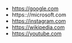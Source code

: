 - https://google.com
- https:://microsoft.com
- https://instagram.com
- https://wikipedia.com
- https://youtube.com
